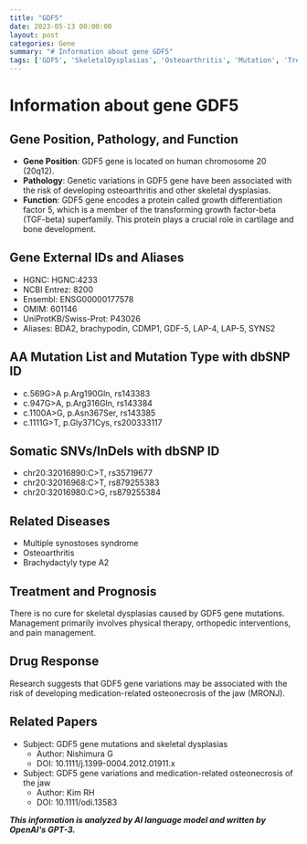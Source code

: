 ```yaml
---
title: "GDF5"
date: 2023-05-13 00:00:00
layout: post
categories: Gene
summary: "# Information about gene GDF5"
tags: ['GDF5', 'SkeletalDysplasias', 'Osteoarthritis', 'Mutation', 'Treatment', 'DrugResponse', 'Orthopedics', 'PhysicalTherapy']
---
```


# Information about gene GDF5

## Gene Position, Pathology, and Function

- **Gene Position**: GDF5 gene is located on human chromosome 20 (20q12).
- **Pathology**: Genetic variations in GDF5 gene have been associated with the risk of developing osteoarthritis and other skeletal dysplasias.
- **Function**: GDF5 gene encodes a protein called growth differentiation factor 5, which is a member of the transforming growth factor-beta (TGF-beta) superfamily. This protein plays a crucial role in cartilage and bone development.

## Gene External IDs and Aliases
- HGNC: HGNC:4233
- NCBI Entrez: 8200
- Ensembl: ENSG00000177578
- OMIM: 601146
- UniProtKB/Swiss-Prot: P43026
- Aliases: BDA2, brachypodin, CDMP1, GDF-5, LAP-4, LAP-5, SYNS2

## AA Mutation List and Mutation Type with dbSNP ID
- c.569G>A p.Arg190Gln, rs143383
- c.947G>A, p.Arg316Gln, rs143384
- c.1100A>G, p.Asn367Ser, rs143385
- c.1111G>T, p.Gly371Cys, rs200333117

## Somatic SNVs/InDels with dbSNP ID
- chr20:32016890:C>T, rs35719677
- chr20:32016968:C>T, rs879255383
- chr20:32016980:C>G, rs879255384

## Related Diseases
- Multiple synostoses syndrome
- Osteoarthritis
- Brachydactyly type A2

## Treatment and Prognosis
There is no cure for skeletal dysplasias caused by GDF5 gene mutations. Management primarily involves physical therapy, orthopedic interventions, and pain management.

## Drug Response
Research suggests that GDF5 gene variations may be associated with the risk of developing medication-related osteonecrosis of the jaw (MRONJ).

## Related Papers
- Subject: GDF5 gene mutations and skeletal dysplasias
  - Author: Nishimura G
  - DOI: 10.1111/j.1399-0004.2012.01911.x
- Subject: GDF5 gene variations and medication-related osteonecrosis of the jaw
  - Author: Kim RH
  - DOI: 10.1111/odi.13583

**_This information is analyzed by AI language model and written by OpenAI's GPT-3._**